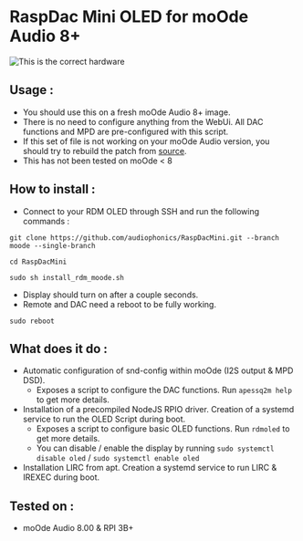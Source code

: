 # RaspDac Mini OLED for moOde Audio 8+

![This is the correct hardware](https://www.audiophonics.fr/img/cms/Images/Produits/13K/13300/rdmoled.png)


## Usage : 
- You should use this on a fresh moOde Audio 8+ image.
- There is no need to configure anything from the WebUi. All DAC functions and MPD are pre-configured with this script.
- If this set of file is not working on your moOde Audio version, you should try to rebuild the patch from [source](https://github.com/audiophonics/RaspDacMini/tree/v2.1).
- This has not been tested on moOde < 8

## How to install : 
- Connect to your RDM OLED through SSH and run the following commands : 
```
git clone https://github.com/audiophonics/RaspDacMini.git --branch moode --single-branch

cd RaspDacMini

sudo sh install_rdm_moode.sh

```
- Display should turn on after a couple seconds.
- Remote and DAC need a reboot to be fully working.
```
sudo reboot
```

## What does it do : 
- Automatic configuration of snd-config within moOde (I2S output & MPD DSD). 
    - Exposes a script to configure the DAC functions. Run ```apessq2m help``` to get more details.
- Installation of a precompiled NodeJS RPIO driver. Creation of a systemd service to run the OLED Script during boot.
    - Exposes a script to configure basic OLED functions. Run ```rdmoled``` to get more details.
    - You can disable / enable the display by running ```sudo systemctl disable oled```  / ```sudo systemctl enable oled```
- Installation LIRC from apt. Creation a systemd service to run LIRC & IREXEC during boot.

## Tested on  : 
- moOde Audio 8.00 & RPI 3B+

